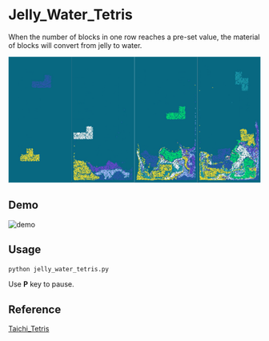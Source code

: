 # Jelly_Water_Tetris

When the number of blocks in one row reaches a pre-set value, the material of blocks will convert from jelly to water.

![tetris](./image/Tetris.png)

## Demo

![demo](./image/video.gif)

## Usage

```bash
python jelly_water_tetris.py
```

Use **P** key to pause.

## Reference

[Taichi_Tetris](https://github.com/yuanming-hu/taichi_tetris)